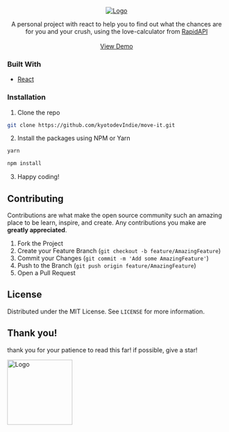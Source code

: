 <p align="center">
 <a href="https://github.com/kyotodevindie">
    <img src="src/assets/repoassets/logo.svg" alt="Logo" >
  </a>
</p>

  <p align="center">
    A personal project with react to help you to find out what the chances are for you and your crush, using the love-calculator from <a href="https://rapidapi.com/ajith/api/love-calculator">RapidAPI</a>
    <br />
    <br />
    <a href="https://love-calculator-teal.vercel.app/">View Demo</a>
</p>

<!-- ABOUT THE PROJECT -->

### Built With

- [React](https://pt-br.reactjs.org/)

### Installation

1. Clone the repo

```sh
git clone https://github.com/kyotodevIndie/move-it.git
```

2. Install the packages using NPM or Yarn

```sh
yarn
```

```sh
npm install
```

3. Happy coding!

<!-- CONTRIBUTING -->

## Contributing

Contributions are what make the open source community such an amazing place to be learn, inspire, and create. Any contributions you make are **greatly appreciated**.

1. Fork the Project
2. Create your Feature Branch (`git checkout -b feature/AmazingFeature`)
3. Commit your Changes (`git commit -m 'Add some AmazingFeature'`)
4. Push to the Branch (`git push origin feature/AmazingFeature`)
5. Open a Pull Request

<!-- LICENSE -->

## License

Distributed under the MIT License. See `LICENSE` for more information.

## Thank you!

   <p> 
    thank you for your patience to read this far! if possible, give a star!
   </p> 
   <img src="src/assets/repoassets/1.gif" alt="Logo" width="150" height="150">
